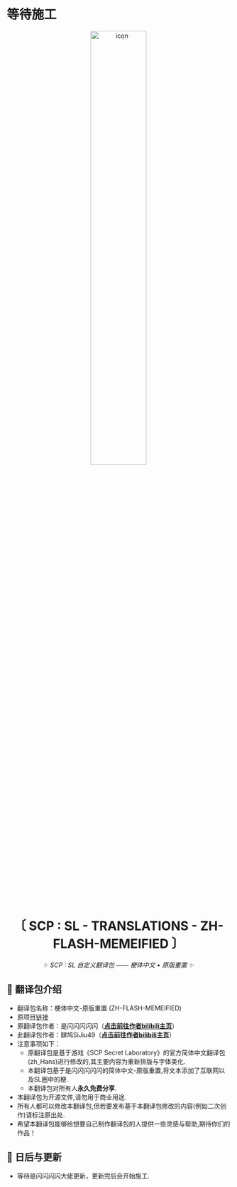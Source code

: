 # 等待施工

<p align=center>

  <img style="width: 50%; height: auto;" alt="icon" src="./PNG/ZH_FLASH-MEMEIFIED_Logo.png" />

</p>

<div align="center">

# 〔 SCP : SL - TRANSLATIONS - ZH-FLASH-MEMEIFIED 〕

_✨ SCP : SL 自定义翻译包 —— 梗体中文 • 原版重置 ✨_

</div>

## 📝 翻译包介绍

- 翻译包名称：梗体中文-原版重置 (ZH-FLASH-MEMEIFIED)
- 原项目[链接](https://github.com/ShanFlash/SCP-SL_zh_Flash)
- 原翻译包作者：是闪闪闪闪闪（**[点击前往作者bilibili主页](https://space.bilibili.com/545576624)**）
- 此翻译包作者：肆鸠SiJiu49（**[点击前往作者bilibili主页](https://space.bilibili.com/443950222)**）
- 注意事项如下：
  - 原翻译包是基于游戏《SCP Secret Laboratory》的官方简体中文翻译包(zh_Hans)进行修改的,其主要内容为重新排版与字体美化.
  - 本翻译包基于是闪闪闪闪闪的简体中文-原版重置,将文本添加了互联网以及SL圈中的梗.
  - 本翻译包对所有人**永久免费分享**.
- 本翻译包为开源文件,请勿用于商业用途.
- 所有人都可以修改本翻译包,但若要发布基于本翻译包修改的内容(例如二次创作)请标注原出处.
- 希望本翻译包能够给想要自己制作翻译包的人提供一些灵感与帮助,期待你们的作品！

## 📅 日后与更新

- 等待是闪闪闪闪大佬更新，更新完后会开始施工.

